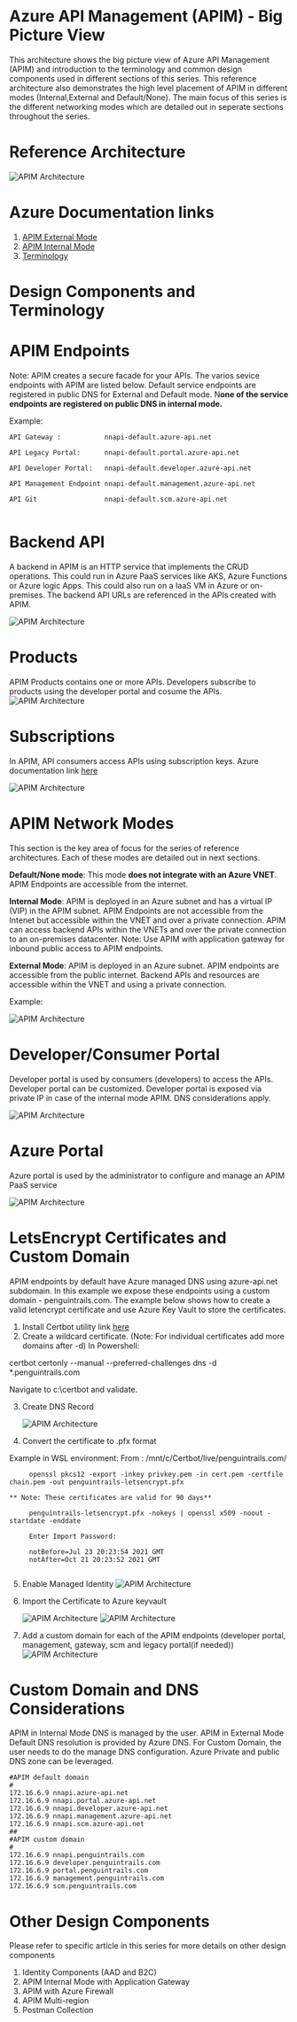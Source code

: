 # Azure API Management (APIM) - Big Picture View

This architecture shows the big picture view of Azure API Management (APIM) and introduction to the terminology and common design components used in different sections of this series. This reference architecture also demonstrates the high level placement of APIM in different modes (Internal,External and Default/None). The main focus of this series is the different networking modes which are detailed out in seperate sections throughout the series.

# Reference Architecture

![APIM Architecture](images/common/all-modes.png)


# Azure Documentation links

1. [APIM External Mode](https://docs.microsoft.com/en-us/azure/api-management/api-management-using-with-vnet)
2. [APIM Internal Mode](https://docs.microsoft.com/en-us/azure/api-management/api-management-using-with-internal-vnet)
3. [Terminology](https://docs.microsoft.com/en-us/azure/api-management/api-management-terminology)

# Design Components and Terminology

# APIM Endpoints
Note: APIM creates a secure facade for your APIs. The varios sevice endpoints with APIM are listed below. Default service endpoints are registered in public DNS for External and Default mode. N**one of the service endpoints are registered on public DNS in internal mode.**

Example:

```
API Gateway :           nnapi-default.azure-api.net

API Legacy Portal:      nnapi-default.portal.azure-api.net

API Developer Portal:   nnapi-default.developer.azure-api.net

API Management Endpoint nnapi-default.management.azure-api.net

API Git                 nnapi-default.scm.azure-api.net


```

# Backend API

A backend in APIM is an HTTP service that implements the CRUD operations. This could run in Azure PaaS services like AKS, Azure Functions or Azure logic Apps. This could also run on a IaaS VM in Azure or on-premises.  The backend API URLs are referenced in the APIs created with APIM.

![APIM Architecture](images/common/backend-api.png)


# Products

APIM Products contains one or more APIs. Developers subscribe to products using the developer portal and cosume the APIs.
![APIM Architecture](images/common/products.png)

# Subscriptions
In APIM, API consumers access APIs using subscription keys. Azure documentation link [here](https://docs.microsoft.com/en-us/azure/api-management/api-management-subscriptions)

![APIM Architecture](images/common/subscriptions.png)


# APIM Network Modes

This section is the key area of focus for the series of reference architectures. Each of these modes are detailed out in next sections.

**Default/None mode**: This mode **does not integrate with an Azure VNET**. APIM Endpoints are accessible from the internet.

**Internal Mode**:  APIM is deployed in an Azure subnet and has a virtual IP (VIP) in the APIM subnet. APIM Endpoints are not accessible from the Intenet but accessible within the VNET and over a private connection. APIM can access backend APIs within the VNETs and over the private connection to an on-premises datacenter.  Note: Use APIM with application gateway for inbound public access to APIM endpoints.

**External Mode**: APIM is deployed in an Azure subnet. APIM endpoints are accessible from the public internet. Backend APIs and resources are accessible within the VNET and using a private connection.

Example:

 ![APIM Architecture](images/external/apim-mode.png)

# Developer/Consumer Portal
Developer portal is used by consumers (developers) to access the APIs. Developer portal can be customized. Developer portal is exposed via private IP in case of the internal mode APIM. DNS considerations apply.

 ![APIM Architecture](images/internal/dev-portal.png)

# Azure Portal

Azure portal is used by the administrator to configure and manage an APIM PaaS service

 ![APIM Architecture](images/common/azure-portal.png)

# LetsEncrypt Certificates and Custom Domain

APIM endpoints by default have Azure managed DNS using azure-api.net subdomain. In this example we expose these endpoints using a custom domain - penguintrails.com. The example below shows how to create a valid letencrypt certificate and use Azure Key Vault to store the certificates. 

1. Install Certbot utility link [here](https://github.com/certbot/certbot/releases/tag/v1.19.0)
2. Create a wildcard certificate. (Note: For individual certificates add more domains after -d)
In Powershell:

certbot certonly --manual --preferred-challenges dns -d *.penguintrails.com

Navigate to c:\certbot and validate.



3. Create DNS Record
   
   ![APIM Architecture](images/common/txt-record.png)

4. Convert the certificate to .pfx format
   
Example in WSL environment:
From :  /mnt/c/Certbot/live/penguintrails.com/

```
     openssl pkcs12 -export -inkey privkey.pem -in cert.pem -certfile chain.pem -out penguintrails-letsencrypt.pfx

```     
    ** Note: These certificates are valid for 90 days**

```
     penguintrails-letsencrypt.pfx -nokeys | openssl x509 -noout -startdate -enddate
     
     Enter Import Password:
     
     notBefore=Jul 23 20:23:54 2021 GMT
     notAfter=Oct 21 20:23:52 2021 GMT


```

5. Enable Managed Identity
    ![APIM Architecture](images/common/managed-identity.png)

6. Import the Certificate to Azure keyvault
   
    ![APIM Architecture](images/common/keyvault.png)
     ![APIM Architecture](images/common/access-policy.png)

7. Add a custom domain for each of the APIM endpoints (developer portal, management, gateway, scm and legacy portal(if needed))
       ![APIM Architecture](images/common/custom-domain.png)

# Custom Domain and DNS Considerations
APIM in Internal Mode DNS is managed by the user. APIM in External Mode Default DNS resolution is provided by Azure DNS. For Custom Domain, the user needs to do the manage DNS configuration.
Azure Private and public DNS zone can be leveraged.

```
#APIM default domain
#
172.16.6.9 nnapi.azure-api.net
172.16.6.9 nnapi.portal.azure-api.net
172.16.6.9 nnapi.developer.azure-api.net
172.16.6.9 nnapi.management.azure-api.net
172.16.6.9 nnapi.scm.azure-api.net
##
#APIM custom domain
#
172.16.6.9 nnapi.penguintrails.com
172.16.6.9 developer.penguintrails.com
172.16.6.9 portal.penguintrails.com
172.16.6.9 management.penguintrails.com
172.16.6.9 scm.penguintrails.com

```

# Other Design Components
Please refer to specific article in this series for more details on other design components

1. Identity Components (AAD and B2C)
2. APIM Internal Mode with Application Gateway
3. APIM with Azure Firewall
4. APIM Multi-region
5. Postman Collection


